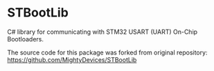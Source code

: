# STBootLib
C# library for communicating with STM32 USART (UART) On-Chip Bootloaders.

The source code for this package was forked from original repository: https://github.com/MightyDevices/STBootLib
